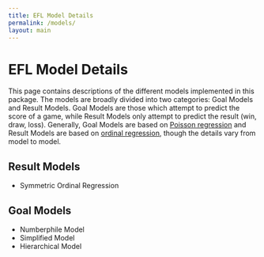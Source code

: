 ```yaml
---
title: EFL Model Details
permalink: /models/
layout: main
---
```


# EFL Model Details

This page contains descriptions of the different models implemented in this package. The models are broadly divided into two categories: Goal Models and Result Models. Goal Models are those which attempt to predict the score of a game, while Result Models only attempt to predict the result (win, draw, loss). Generally, Goal Models are based on [Poisson regression](https://en.wikipedia.org/wiki/Poisson_regression) and Result Models are based on [ordinal regression](https://en.wikipedia.org/wiki/Ordered_logit), though the details vary from model to model.

## Result Models

* Symmetric Ordinal Regression

## Goal Models

* Numberphile Model
* Simplified Model
* Hierarchical Model

